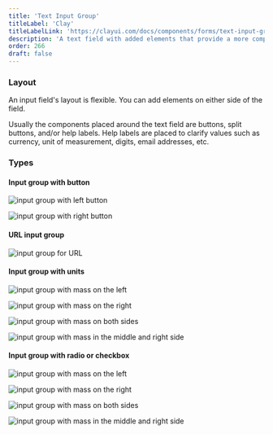 ```yaml
---
title: 'Text Input Group'
titleLabel: 'Clay'
titleLabelLink: 'https://clayui.com/docs/components/forms/text-input-group.html'
description: 'A text field with added elements that provide a more complex input structure.'
order: 266
draft: false
---
```


### Layout

An input field's layout is flexible. You can add elements on either side of the field.

Usually the components placed around the text field are buttons, split buttons, and/or help labels. Help labels are placed to clarify values such as currency, unit of measurement, digits, email addresses, etc.

### Types

#### Input group with button

![input group with left button](/images/lexicon/InputGroupButtonLeft.jpg)

![input group with right button](/images/lexicon/InputGroupButtonRight.jpg)

#### URL input group

![input group for URL](/images/lexicon/InputGroupUrl.jpg)

#### Input group with units

![input group with mass on the left](/images/lexicon/InputGroupAddonLeftplaceholder.jpg)

![input group with mass on the right](/images/lexicon/InputGroupAddonRight.jpg)

![input group with mass on both sides](/images/lexicon/InputGroupAddonLeftAddonRight.jpg)

![input group with mass in the middle and right side](/images/lexicon/InputGroupInsert.jpg)

#### Input group with radio or checkbox

![input group with mass on the left](/images/lexicon/InputGroupCheckboxLeft.jpg)

![input group with mass on the right](/images/lexicon/InputGroupCheckboxLeftActive.jpg)

![input group with mass on both sides](/images/lexicon/InputGroupRadioLeft.jpg)

![input group with mass in the middle and right side](/images/lexicon/InputGroupRadioLeftActive.jpg)
